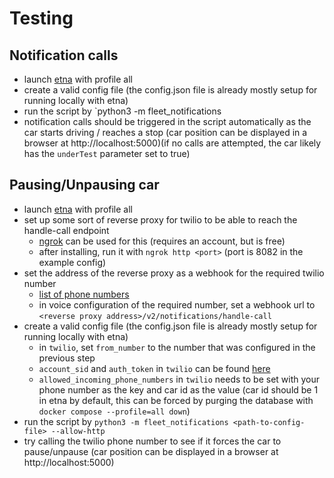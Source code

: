 # Testing

## Notification calls

- launch [etna](https://github.com/bringauto/etna) with profile all
- create a valid config file (the config.json file is already mostly setup for running locally with etna)
- run the script by `python3 -m fleet_notifications <path-to-config-file>
- notification calls should be triggered in the script automatically as the car starts driving / reaches a stop (car position can be displayed in a browser at http://localhost:5000)(if no calls are attempted, the car likely has the `underTest` parameter set to true)

## Pausing/Unpausing car

- launch [etna](https://github.com/bringauto/etna) with profile all
- set up some sort of reverse proxy for twilio to be able to reach the handle-call endpoint
  - [ngrok](https://dashboard.ngrok.com/get-started/setup/linux) can be used for this (requires an account, but is free)
  - after installing, run it with `ngrok http <port>` (port is 8082 in the example config)
- set the address of the reverse proxy as a webhook for the required twilio number
  - [list of phone numbers](https://console.twilio.com/us1/develop/phone-numbers/manage/incoming)
  - in voice configuration of the required number, set a webhook url to `<reverse proxy address>/v2/notifications/handle-call`
- create a valid config file (the config.json file is already mostly setup for running locally with etna)
  - in `twilio`, set `from_number` to the number that was configured in the previous step
  - `account_sid` and `auth_token` in `twilio` can be found [here](https://console.twilio.com/us1/account/keys-credentials/api-keys)
  - `allowed_incoming_phone_numbers` in `twilio` needs to be set with your phone number as the key and car id as the value (car id should be 1 in etna by default, this can be forced by purging the database with `docker compose --profile=all down`)
- run the script by `python3 -m fleet_notifications <path-to-config-file> --allow-http`
- try calling the twilio phone number to see if it forces the car to pause/unpause (car position can be displayed in a browser at http://localhost:5000)
